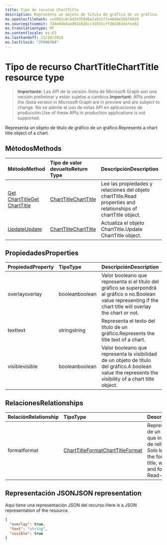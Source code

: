 ```yaml
---
title: Tipo de recurso ChartTitle
description: Representa un objeto de título de gráfico de un gráfico.
ms.openlocfilehash: ce2091c0cbd2435d96a1a931f7e46d6e2b8fb920
ms.sourcegitcommit: 334e84b4aed63162bcc31831cffd6d363dafee02
ms.translationtype: MT
ms.contentlocale: es-ES
ms.lasthandoff: 11/29/2018
ms.locfileid: "27090704"
---
```

# <a name="charttitle-resource-type"></a><span data-ttu-id="8edc0-103">Tipo de recurso ChartTitle</span><span class="sxs-lookup"><span data-stu-id="8edc0-103">ChartTitle resource type</span></span>

> <span data-ttu-id="8edc0-104">**Importante:** Las API de la versión /beta de Microsoft Graph son una versión preliminar y están sujetas a cambios.</span><span class="sxs-lookup"><span data-stu-id="8edc0-104">**Important:** APIs under the /beta version in Microsoft Graph are in preview and are subject to change.</span></span> <span data-ttu-id="8edc0-105">No se admite el uso de estas API en aplicaciones de producción.</span><span class="sxs-lookup"><span data-stu-id="8edc0-105">Use of these APIs in production applications is not supported.</span></span>

<span data-ttu-id="8edc0-106">Representa un objeto de título de gráfico de un gráfico.</span><span class="sxs-lookup"><span data-stu-id="8edc0-106">Represents a chart title object of a chart.</span></span>


## <a name="methods"></a><span data-ttu-id="8edc0-107">Métodos</span><span class="sxs-lookup"><span data-stu-id="8edc0-107">Methods</span></span>

| <span data-ttu-id="8edc0-108">Método</span><span class="sxs-lookup"><span data-stu-id="8edc0-108">Method</span></span>           | <span data-ttu-id="8edc0-109">Tipo de valor devuelto</span><span class="sxs-lookup"><span data-stu-id="8edc0-109">Return Type</span></span>    |<span data-ttu-id="8edc0-110">Descripción</span><span class="sxs-lookup"><span data-stu-id="8edc0-110">Description</span></span>|
|:---------------|:--------|:----------|
|[<span data-ttu-id="8edc0-111">Get ChartTitle</span><span class="sxs-lookup"><span data-stu-id="8edc0-111">Get ChartTitle</span></span>](../api/charttitle-get.md) | [<span data-ttu-id="8edc0-112">ChartTitle</span><span class="sxs-lookup"><span data-stu-id="8edc0-112">ChartTitle</span></span>](charttitle.md) |<span data-ttu-id="8edc0-113">Lee las propiedades y relaciones del objeto chartTitle.</span><span class="sxs-lookup"><span data-stu-id="8edc0-113">Read properties and relationships of chartTitle object.</span></span>|
|[<span data-ttu-id="8edc0-114">Update</span><span class="sxs-lookup"><span data-stu-id="8edc0-114">Update</span></span>](../api/charttitle-update.md) | [<span data-ttu-id="8edc0-115">ChartTitle</span><span class="sxs-lookup"><span data-stu-id="8edc0-115">ChartTitle</span></span>](charttitle.md)    |<span data-ttu-id="8edc0-116">Actualiza el objeto ChartTitle.</span><span class="sxs-lookup"><span data-stu-id="8edc0-116">Update ChartTitle object.</span></span> |

## <a name="properties"></a><span data-ttu-id="8edc0-117">Propiedades</span><span class="sxs-lookup"><span data-stu-id="8edc0-117">Properties</span></span>
| <span data-ttu-id="8edc0-118">Propiedad</span><span class="sxs-lookup"><span data-stu-id="8edc0-118">Property</span></span>     | <span data-ttu-id="8edc0-119">Tipo</span><span class="sxs-lookup"><span data-stu-id="8edc0-119">Type</span></span>   |<span data-ttu-id="8edc0-120">Descripción</span><span class="sxs-lookup"><span data-stu-id="8edc0-120">Description</span></span>|
|:---------------|:--------|:----------|
|<span data-ttu-id="8edc0-121">overlay</span><span class="sxs-lookup"><span data-stu-id="8edc0-121">overlay</span></span>|<span data-ttu-id="8edc0-122">boolean</span><span class="sxs-lookup"><span data-stu-id="8edc0-122">boolean</span></span>|<span data-ttu-id="8edc0-123">Valor booleano que representa si el título del gráfico se superpondrá al gráfico o no.</span><span class="sxs-lookup"><span data-stu-id="8edc0-123">Boolean value representing if the chart title will overlay the chart or not.</span></span>|
|<span data-ttu-id="8edc0-124">text</span><span class="sxs-lookup"><span data-stu-id="8edc0-124">text</span></span>|<span data-ttu-id="8edc0-125">string</span><span class="sxs-lookup"><span data-stu-id="8edc0-125">string</span></span>|<span data-ttu-id="8edc0-126">Representa el texto del título de un gráfico.</span><span class="sxs-lookup"><span data-stu-id="8edc0-126">Represents the title text of a chart.</span></span>|
|<span data-ttu-id="8edc0-127">visible</span><span class="sxs-lookup"><span data-stu-id="8edc0-127">visible</span></span>|<span data-ttu-id="8edc0-128">boolean</span><span class="sxs-lookup"><span data-stu-id="8edc0-128">boolean</span></span>|<span data-ttu-id="8edc0-129">Valor booleano que representa la visibilidad de un objeto de título del gráfico.</span><span class="sxs-lookup"><span data-stu-id="8edc0-129">A boolean value the represents the visibility of a chart title object.</span></span>|

## <a name="relationships"></a><span data-ttu-id="8edc0-130">Relaciones</span><span class="sxs-lookup"><span data-stu-id="8edc0-130">Relationships</span></span>
| <span data-ttu-id="8edc0-131">Relación</span><span class="sxs-lookup"><span data-stu-id="8edc0-131">Relationship</span></span> | <span data-ttu-id="8edc0-132">Tipo</span><span class="sxs-lookup"><span data-stu-id="8edc0-132">Type</span></span>   |<span data-ttu-id="8edc0-133">Descripción</span><span class="sxs-lookup"><span data-stu-id="8edc0-133">Description</span></span>|
|:---------------|:--------|:----------|
|<span data-ttu-id="8edc0-134">format</span><span class="sxs-lookup"><span data-stu-id="8edc0-134">format</span></span>|[<span data-ttu-id="8edc0-135">ChartTitleFormat</span><span class="sxs-lookup"><span data-stu-id="8edc0-135">ChartTitleFormat</span></span>](charttitleformat.md)|<span data-ttu-id="8edc0-p102">Representa el formato de un título del gráfico, que incluye el formato de relleno y de fuente. Solo lectura.</span><span class="sxs-lookup"><span data-stu-id="8edc0-p102">Represents the formatting of a chart title, which includes fill and font formatting. Read-only.</span></span>|

## <a name="json-representation"></a><span data-ttu-id="8edc0-138">Representación JSON</span><span class="sxs-lookup"><span data-stu-id="8edc0-138">JSON representation</span></span>

<span data-ttu-id="8edc0-139">Aquí tiene una representación JSON del recurso.</span><span class="sxs-lookup"><span data-stu-id="8edc0-139">Here is a JSON representation of the resource.</span></span>

<!-- {
  "blockType": "resource",
  "optionalProperties": [

  ],
  "@odata.type": "microsoft.graph.chartTitle"
}-->

```json
{
  "overlay": true,
  "text": "string",
  "visible": true
}

```

<!-- uuid: 8fcb5dbc-d5aa-4681-8e31-b001d5168d79
2015-10-25 14:57:30 UTC -->
<!-- {
  "type": "#page.annotation",
  "description": "ChartTitle resource",
  "keywords": "",
  "section": "documentation",
  "tocPath": ""
}-->